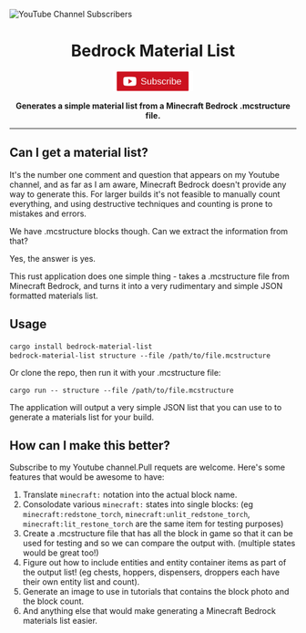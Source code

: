 ![YouTube Channel Subscribers](https://img.shields.io/youtube/channel/subscribers/UCXgqRZv7bHsKzwYBrtA9DFA?label=Youtube%20Subscribers&logo=Alaydriem&style=flat-square)

<div align="center">

  <h1>Bedrock Material List</h1>

  <a href="https://www.youtube.com/@Alaydriem"><img src="https://raw.githubusercontent.com/alaydriem/bedrock-material-list/master/docs/subscribe.png" width="140"/></a>

  <p>
    <strong>Generates a simple material list from a Minecraft Bedrock .mcstructure file.</strong>
  </p>
  <hr />
</div>

## Can I get a material list?

It's the number one comment and question that appears on my Youtube channel, and as far as I am aware, Minecraft Bedrock doesn't provide any way to generate this. For larger builds it's not feasible to manually count everything, and using destructive techniques and counting is prone to mistakes and errors.

We have .mcstructure blocks though. Can we extract the information from that?

Yes, the answer is yes.

This rust application does one simple thing - takes a .mcstructure file from Minecraft Bedrock, and turns it into a very rudimentary and simple JSON formatted materials list.

## Usage

```
cargo install bedrock-material-list
bedrock-material-list structure --file /path/to/file.mcstructure
```

Or clone the repo, then run it with your .mcstructure file:

```
cargo run -- structure --file /path/to/file.mcstructure
```

The application will output a very simple JSON list that you can use to to generate a materials list for your build.

## How can I make this better?

Subscribe to my Youtube channel.Pull requets are welcome. Here's some features that would be awesome to have:

1. Translate `minecraft:` notation into the actual block name.
2. Consolodate various `minecraft:` states into single blocks: (eg `minecraft:redstone_torch`, `minecraft:unlit_redstone_torch`, `minecraft:lit_restone_torch` are the same item for testing purposes)
3. Create a .mcstructure file that has all the block in game so that it can be used for testing and so we can compare the output with. (multiple states would be great too!)
4. Figure out how to include entities and entity container items as part of the output list! (eg chests, hoppers, dispensers, droppers each have their own entity list and count).
5. Generate an image to use in tutorials that contains the block photo and the block count.
6. And anything else that would make generating a Minecraft Bedrock materials list easier.
